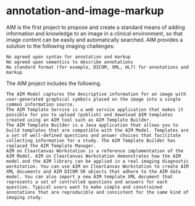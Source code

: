 annotation-and-image-markup
===========================
AIM is the first project to propose and create a standard means of adding information and knowledge to an image in a clinical environment, so that image content can be easily and automatically searched. AIM provides a solution to the following imaging challenges:

    No agreed upon syntax for annotation and markup
    No agreed upon semantics to describe annotations
    No standard format (for example, DICOM, XML, HL7) for annotations and markup

The AIM project includes the following.

    The AIM Model captures the descriptive information for an image with user-generated graphical symbols placed on the image into a single common information source.
    The AIM Template Service is a web service application that makes it possible for you to upload (publish) and download AIM templates created using an AIM tool such as AIM Template Builder.
    The AIM Template Builder is a Java application that allows you to build templates that are compatible with the AIM Model. Templates are a set of well-defined questions and answer choices that facilitate collecting information for a study. The AIM Template Builder has replaced the AIM Template Manager.
    AIM on ClearCanvas Workstation is a reference implementation of the AIM Model. AIM on ClearCanvas Workstation demonstrates how the AIM model and the AIM library can be applied in a real imaging diagnostic workstation. You can use AIM on ClearCanvas Workstation to create AIM XML documents and AIM DICOM SR objects that adhere to the AIM data model. You can also import a new AIM template XML document that represents a set of controlled questions and answers for each question. Typical users want to make simple and constrained annotations that are reproducible and consistent for the same kind of imaging study.
